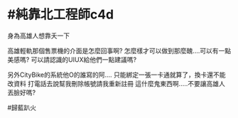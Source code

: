 # #純靠北工程師c4d



身為高雄人想靠夭一下

高雄輕軌那個售票機的介面是怎麼回事啊?
怎麼樣才可以做到那麼醜....可以有一點美感嗎?
可以請認識的UIUX給他們一點建議嗎?

另外CityBike的系統他O的誰寫的阿....
只能綁定一張一卡通就算了，換卡還不能改資料
打電話去說幫我刪除帳號請我重新註冊
這什麼鬼東西啊.....不要讓高雄人丟臉好嗎?


#歸藍趴火
